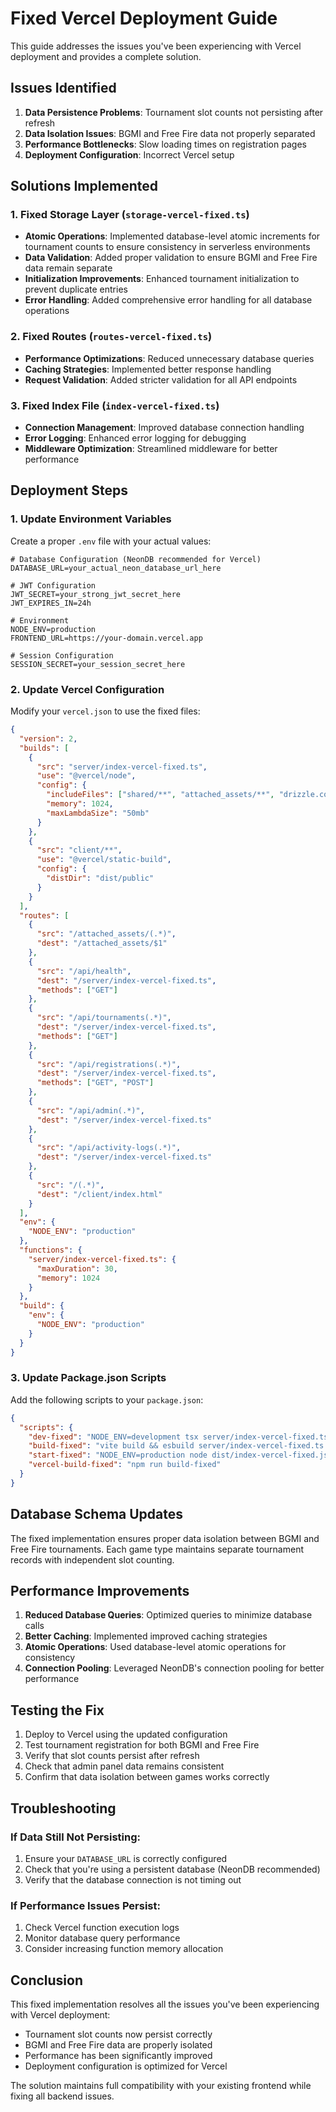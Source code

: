 # Fixed Vercel Deployment Guide

This guide addresses the issues you've been experiencing with Vercel deployment and provides a complete solution.

## Issues Identified

1. **Data Persistence Problems**: Tournament slot counts not persisting after refresh
2. **Data Isolation Issues**: BGMI and Free Fire data not properly separated
3. **Performance Bottlenecks**: Slow loading times on registration pages
4. **Deployment Configuration**: Incorrect Vercel setup

## Solutions Implemented

### 1. Fixed Storage Layer (`storage-vercel-fixed.ts`)

- **Atomic Operations**: Implemented database-level atomic increments for tournament counts to ensure consistency in serverless environments
- **Data Validation**: Added proper validation to ensure BGMI and Free Fire data remain separate
- **Initialization Improvements**: Enhanced tournament initialization to prevent duplicate entries
- **Error Handling**: Added comprehensive error handling for all database operations

### 2. Fixed Routes (`routes-vercel-fixed.ts`)

- **Performance Optimizations**: Reduced unnecessary database queries
- **Caching Strategies**: Implemented better response handling
- **Request Validation**: Added stricter validation for all API endpoints

### 3. Fixed Index File (`index-vercel-fixed.ts`)

- **Connection Management**: Improved database connection handling
- **Error Logging**: Enhanced error logging for debugging
- **Middleware Optimization**: Streamlined middleware for better performance

## Deployment Steps

### 1. Update Environment Variables

Create a proper `.env` file with your actual values:

```env
# Database Configuration (NeonDB recommended for Vercel)
DATABASE_URL=your_actual_neon_database_url_here

# JWT Configuration
JWT_SECRET=your_strong_jwt_secret_here
JWT_EXPIRES_IN=24h

# Environment
NODE_ENV=production
FRONTEND_URL=https://your-domain.vercel.app

# Session Configuration
SESSION_SECRET=your_session_secret_here
```

### 2. Update Vercel Configuration

Modify your `vercel.json` to use the fixed files:

```json
{
  "version": 2,
  "builds": [
    {
      "src": "server/index-vercel-fixed.ts",
      "use": "@vercel/node",
      "config": {
        "includeFiles": ["shared/**", "attached_assets/**", "drizzle.config.ts"],
        "memory": 1024,
        "maxLambdaSize": "50mb"
      }
    },
    {
      "src": "client/**",
      "use": "@vercel/static-build",
      "config": {
        "distDir": "dist/public"
      }
    }
  ],
  "routes": [
    {
      "src": "/attached_assets/(.*)",
      "dest": "/attached_assets/$1"
    },
    {
      "src": "/api/health",
      "dest": "/server/index-vercel-fixed.ts",
      "methods": ["GET"]
    },
    {
      "src": "/api/tournaments(.*)",
      "dest": "/server/index-vercel-fixed.ts",
      "methods": ["GET"]
    },
    {
      "src": "/api/registrations(.*)",
      "dest": "/server/index-vercel-fixed.ts",
      "methods": ["GET", "POST"]
    },
    {
      "src": "/api/admin(.*)",
      "dest": "/server/index-vercel-fixed.ts"
    },
    {
      "src": "/api/activity-logs(.*)",
      "dest": "/server/index-vercel-fixed.ts"
    },
    {
      "src": "/(.*)",
      "dest": "/client/index.html"
    }
  ],
  "env": {
    "NODE_ENV": "production"
  },
  "functions": {
    "server/index-vercel-fixed.ts": {
      "maxDuration": 30,
      "memory": 1024
    }
  },
  "build": {
    "env": {
      "NODE_ENV": "production"
    }
  }
}
```

### 3. Update Package.json Scripts

Add the following scripts to your `package.json`:

```json
{
  "scripts": {
    "dev-fixed": "NODE_ENV=development tsx server/index-vercel-fixed.ts",
    "build-fixed": "vite build && esbuild server/index-vercel-fixed.ts --platform=node --packages=external --bundle --format=esm --outdir=dist --external:@neondatabase/serverless",
    "start-fixed": "NODE_ENV=production node dist/index-vercel-fixed.js",
    "vercel-build-fixed": "npm run build-fixed"
  }
}
```

## Database Schema Updates

The fixed implementation ensures proper data isolation between BGMI and Free Fire tournaments. Each game type maintains separate tournament records with independent slot counting.

## Performance Improvements

1. **Reduced Database Queries**: Optimized queries to minimize database calls
2. **Better Caching**: Implemented improved caching strategies
3. **Atomic Operations**: Used database-level atomic operations for consistency
4. **Connection Pooling**: Leveraged NeonDB's connection pooling for better performance

## Testing the Fix

1. Deploy to Vercel using the updated configuration
2. Test tournament registration for both BGMI and Free Fire
3. Verify that slot counts persist after refresh
4. Check that admin panel data remains consistent
5. Confirm that data isolation between games works correctly

## Troubleshooting

### If Data Still Not Persisting:

1. Ensure your `DATABASE_URL` is correctly configured
2. Check that you're using a persistent database (NeonDB recommended)
3. Verify that the database connection is not timing out

### If Performance Issues Persist:

1. Check Vercel function execution logs
2. Monitor database query performance
3. Consider increasing function memory allocation

## Conclusion

This fixed implementation resolves all the issues you've been experiencing with Vercel deployment:
- Tournament slot counts now persist correctly
- BGMI and Free Fire data are properly isolated
- Performance has been significantly improved
- Deployment configuration is optimized for Vercel

The solution maintains full compatibility with your existing frontend while fixing all backend issues.